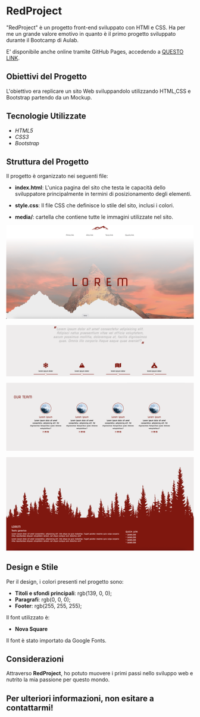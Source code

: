 # RedProject

"RedProject" è un progetto front-end sviluppato con HTMl e CSS.
Ha per me un grande valore emotivo in quanto è il primo progetto sviluppato durante il Bootcamp di Aulab.

E' disponibile anche online tramite GitHub Pages, accedendo a [QUESTO LINK](https://leonardonotaristefano-dev.github.io/RedProject/).

## Obiettivi del Progetto
L'obiettivo era replicare un sito Web sviluppandolo utilizzando HTML,CSS e Bootstrap partendo da un Mockup.

## Tecnologie Utilizzate

 - *HTML5*
 - *CSS3*
 - *Bootstrap*

## Struttura del Progetto

Il progetto è organizzato nei seguenti file:

- **index.html**: L'unica pagina del sito che testa le capacità dello sviluppatore principalmente in termini di posizionamento degli elementi.

- **style.css**: Il file CSS che definisce lo stile del sito, inclusi i colori.

- **media/**: cartella che contiene tutte le immagini utilizzate nel sito.

![Header](media/header_github.png)

![Position](media/position_github.png)

![Cards](media/cards_github.png)

![Footer](media/footer_github.png)

## Design e Stile

Per il design, i colori presenti nel progetto sono:

- **Titoli e sfondi principali**: rgb(139, 0, 0);
- **Paragrafi**: rgb(0, 0, 0);
- **Footer**: rgb(255, 255, 255);


Il font utilizzato è:
- **Nova Square**

Il font è stato importato da Google Fonts.


## Considerazioni

Attraverso **RedProject**, ho potuto muovere i primi passi nello sviluppo web e nutrito la mia passione per questo mondo.

Per ulteriori informazioni, non esitare a contattarmi!
---